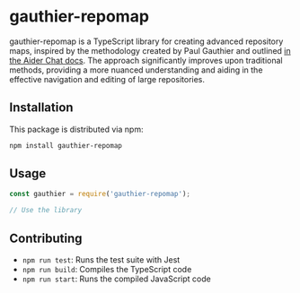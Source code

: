 # gauthier-repomap

gauthier-repomap is a TypeScript library for creating advanced repository maps, inspired by the methodology created by Paul Gauthier and outlined [in the Aider Chat docs](https://aider.chat/docs/repomap.html). The approach significantly improves upon traditional methods, providing a more nuanced understanding and aiding in the effective navigation and editing of large repositories.

## Installation

This package is distributed via npm:

```bash
npm install gauthier-repomap
```

## Usage
```typescript
const gauthier = require('gauthier-repomap');

// Use the library
```

## Contributing

* `npm run test`: Runs the test suite with Jest
* `npm run build`: Compiles the TypeScript code
* `npm run start`: Runs the compiled JavaScript code
